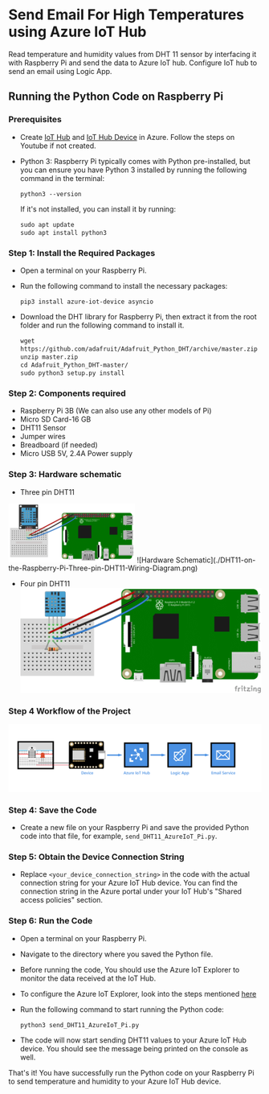 # Send Email For High Temperatures using Azure IoT Hub

Read temperature and humidity values from DHT 11 sensor by interfacing it with Raspberry Pi and send the data to Azure IoT hub. Configure IoT hub to send an email using Logic App.

## Running the Python Code on Raspberry Pi

### Prerequisites
- Create [IoT Hub](https://youtu.be/dMa-gjzV-3M) and [IoT Hub Device](https://youtu.be/7kJom1CDaYs) in Azure. Follow the steps on Youtube if not created.

- Python 3: Raspberry Pi typically comes with Python pre-installed, but you can ensure you have Python 3 installed by running the following command in the terminal:

    ```
    python3 --version
    ```

    If it's not installed, you can install it by running:

    ```
    sudo apt update
    sudo apt install python3
    ```

### Step 1: Install the Required Packages

- Open a terminal on your Raspberry Pi.

- Run the following command to install the necessary packages:

    ```
    pip3 install azure-iot-device asyncio
    ```
- Download the DHT library for Raspberry Pi, then extract it from the root folder and run the following command to install it.
    ```
    wget https://github.com/adafruit/Adafruit_Python_DHT/archive/master.zip
    unzip master.zip
    cd Adafruit_Python_DHT-master/
    sudo python3 setup.py install
    ```
    
### Step 2: Components required
- Raspberry Pi 3B (We can also use any other models of Pi)
- Micro SD Card-16 GB
- DHT11 Sensor
- Jumper wires
- Breadboard (if needed)
- Micro USB 5V, 2.4A Power supply

### Step 3: Hardware schematic
- Three pin DHT11
<img src="./DHT11-on-the-Raspberry-Pi-Three-pin-DHT11-Wiring-Diagram.png" width=50% height=50%>
![Hardware Schematic](./DHT11-on-the-Raspberry-Pi-Three-pin-DHT11-Wiring-Diagram.png)

- Four pin DHT11
![Hardware Schematic](./DHT11-on-the-Raspberry-Pi-Four-pin-DHT11-Wiring-Diagram.png)

### Step 4 Workflow of the Project

![IoT Hub End to End Workflow with Logic Apps](iot-hub-e2e-logic-apps.png)

### Step 4: Save the Code

- Create a new file on your Raspberry Pi and save the provided Python code into that file, for example, `send_DHT11_AzureIoT_Pi.py`.

### Step 5: Obtain the Device Connection String

- Replace `<your_device_connection_string>` in the code with the actual connection string for your Azure IoT Hub device. You can find the connection string in the Azure portal under your IoT Hub's "Shared access policies" section.

### Step 6: Run the Code

- Open a terminal on your Raspberry Pi.

- Navigate to the directory where you saved the Python file.
- Before running the code, You should use the Azure IoT Explorer to monitor the data received at the IoT Hub.
- To configure the Azure IoT Explorer, look into the steps mentioned [here](https://github.com/Azure/azure-iot-explorer)
- Run the following command to start running the Python code:

    ```
    python3 send_DHT11_AzureIoT_Pi.py
    ```

- The code will now start sending DHT11 values to your Azure IoT Hub device. You should see the message being printed on the console as well.


That's it! You have successfully run the Python code on your Raspberry Pi to send temperature and humidity to your Azure IoT Hub device.
